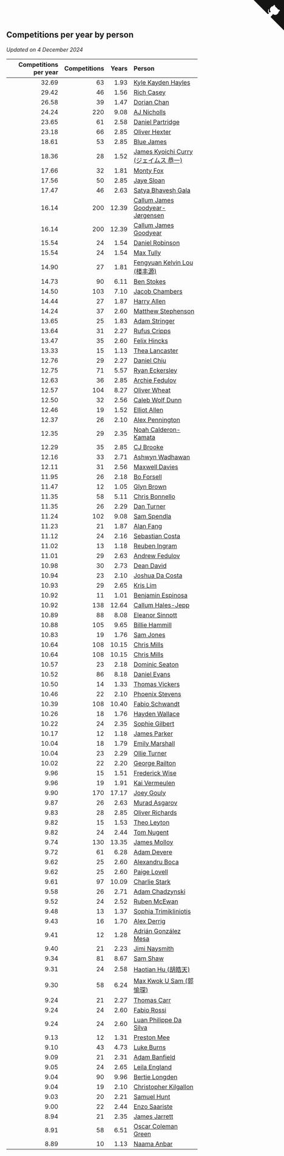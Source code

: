 ## Competitions per year by person

*Updated on  4 December 2024*

| Competitions per year | Competitions | Years | Person |
| ---: | ---: | ---: | :--- |
| 32.69 | 63 | 1.93 | [Kyle Kayden Hayles](https://www.worldcubeassociation.org/persons/2022HAYL02) |
| 29.42 | 46 | 1.56 | [Rich Casey](https://www.worldcubeassociation.org/persons/2023CASE06) |
| 26.58 | 39 | 1.47 | [Dorian Chan](https://www.worldcubeassociation.org/persons/2023DORI01) |
| 24.24 | 220 | 9.08 | [AJ Nicholls](https://www.worldcubeassociation.org/persons/2015NICH04) |
| 23.65 | 61 | 2.58 | [Daniel Partridge](https://www.worldcubeassociation.org/persons/2022PART02) |
| 23.18 | 66 | 2.85 | [Oliver Hexter](https://www.worldcubeassociation.org/persons/2022HEXT01) |
| 18.61 | 53 | 2.85 | [Blue James](https://www.worldcubeassociation.org/persons/2022JAME01) |
| 18.36 | 28 | 1.52 | [James Kyoichi Curry (ジェイムス 恭一)](https://www.worldcubeassociation.org/persons/2023CURR06) |
| 17.66 | 32 | 1.81 | [Monty Fox](https://www.worldcubeassociation.org/persons/2023FOXM01) |
| 17.56 | 50 | 2.85 | [Jaye Sloan](https://www.worldcubeassociation.org/persons/2022SLOA01) |
| 17.47 | 46 | 2.63 | [Satya Bhavesh Gala](https://www.worldcubeassociation.org/persons/2022GALA03) |
| 16.14 | 200 | 12.39 | [Callum James Goodyear-Jørgensen](https://www.worldcubeassociation.org/persons/2012GOOD02) |
| 16.14 | 200 | 12.39 | [Callum James Goodyear](https://www.worldcubeassociation.org/persons/2012GOOD02) |
| 15.54 | 24 | 1.54 | [Daniel Robinson](https://www.worldcubeassociation.org/persons/2023ROBI10) |
| 15.54 | 24 | 1.54 | [Max Tully](https://www.worldcubeassociation.org/persons/2023TULL04) |
| 14.90 | 27 | 1.81 | [Fengyuan Kelvin Lou (楼丰源)](https://www.worldcubeassociation.org/persons/2023LOUF01) |
| 14.73 | 90 | 6.11 | [Ben Stokes](https://www.worldcubeassociation.org/persons/2018STOK01) |
| 14.50 | 103 | 7.10 | [Jacob Chambers](https://www.worldcubeassociation.org/persons/2017CHAM09) |
| 14.44 | 27 | 1.87 | [Harry Allen](https://www.worldcubeassociation.org/persons/2023ALLE01) |
| 14.24 | 37 | 2.60 | [Matthew Stephenson](https://www.worldcubeassociation.org/persons/2022STEP04) |
| 13.65 | 25 | 1.83 | [Adam Stringer](https://www.worldcubeassociation.org/persons/2023STRI02) |
| 13.64 | 31 | 2.27 | [Rufus Cripps](https://www.worldcubeassociation.org/persons/2022CRIP01) |
| 13.47 | 35 | 2.60 | [Felix Hincks](https://www.worldcubeassociation.org/persons/2022HINC01) |
| 13.33 | 15 | 1.13 | [Thea Lancaster](https://www.worldcubeassociation.org/persons/2023LANC06) |
| 12.76 | 29 | 2.27 | [Daniel Chiu](https://www.worldcubeassociation.org/persons/2022CHIU06) |
| 12.75 | 71 | 5.57 | [Ryan Eckersley](https://www.worldcubeassociation.org/persons/2019ECKE02) |
| 12.63 | 36 | 2.85 | [Archie Fedulov](https://www.worldcubeassociation.org/persons/2022FEDU01) |
| 12.57 | 104 | 8.27 | [Oliver Wheat](https://www.worldcubeassociation.org/persons/2016WHEA01) |
| 12.50 | 32 | 2.56 | [Caleb Wolf Dunn](https://www.worldcubeassociation.org/persons/2022DUNN03) |
| 12.46 | 19 | 1.52 | [Elliot Allen](https://www.worldcubeassociation.org/persons/2023ALLE16) |
| 12.37 | 26 | 2.10 | [Alex Pennington](https://www.worldcubeassociation.org/persons/2022PENN04) |
| 12.35 | 29 | 2.35 | [Noah Calderon-Kamata](https://www.worldcubeassociation.org/persons/2022CALD07) |
| 12.29 | 35 | 2.85 | [CJ Brooke](https://www.worldcubeassociation.org/persons/2022BROO02) |
| 12.16 | 33 | 2.71 | [Ashwyn Wadhawan](https://www.worldcubeassociation.org/persons/2022WADH02) |
| 12.11 | 31 | 2.56 | [Maxwell Davies](https://www.worldcubeassociation.org/persons/2022DAVI11) |
| 11.95 | 26 | 2.18 | [Bo Forsell](https://www.worldcubeassociation.org/persons/2022FORS06) |
| 11.47 | 12 | 1.05 | [Glyn Brown](https://www.worldcubeassociation.org/persons/2023BROW47) |
| 11.35 | 58 | 5.11 | [Chris Bonnello](https://www.worldcubeassociation.org/persons/2019BONN05) |
| 11.35 | 26 | 2.29 | [Dan Turner](https://www.worldcubeassociation.org/persons/2022TURN10) |
| 11.24 | 102 | 9.08 | [Sam Spendla](https://www.worldcubeassociation.org/persons/2015SPEN01) |
| 11.23 | 21 | 1.87 | [Alan Fang](https://www.worldcubeassociation.org/persons/2023FANG02) |
| 11.12 | 24 | 2.16 | [Sebastian Costa](https://www.worldcubeassociation.org/persons/2022COST12) |
| 11.02 | 13 | 1.18 | [Reuben Ingram](https://www.worldcubeassociation.org/persons/2023INGR05) |
| 11.01 | 29 | 2.63 | [Andrew Fedulov](https://www.worldcubeassociation.org/persons/2022FEDU02) |
| 10.98 | 30 | 2.73 | [Dean David](https://www.worldcubeassociation.org/persons/2022DAVI06) |
| 10.94 | 23 | 2.10 | [Joshua Da Costa](https://www.worldcubeassociation.org/persons/2022COST18) |
| 10.93 | 29 | 2.65 | [Kris Lim](https://www.worldcubeassociation.org/persons/2022LIMK01) |
| 10.92 | 11 | 1.01 | [Benjamin Espinosa](https://www.worldcubeassociation.org/persons/2023ESPI36) |
| 10.92 | 138 | 12.64 | [Callum Hales-Jepp](https://www.worldcubeassociation.org/persons/2012HALE01) |
| 10.89 | 88 | 8.08 | [Eleanor Sinnott](https://www.worldcubeassociation.org/persons/2016SINN01) |
| 10.88 | 105 | 9.65 | [Billie Hammill](https://www.worldcubeassociation.org/persons/2015HAMM01) |
| 10.83 | 19 | 1.76 | [Sam Jones](https://www.worldcubeassociation.org/persons/2023JONE09) |
| 10.64 | 108 | 10.15 | [Chris Mills](https://www.worldcubeassociation.org/persons/2014MILL04) |
| 10.64 | 108 | 10.15 | [Chris Mills](https://www.worldcubeassociation.org/persons/2014MILL04) |
| 10.57 | 23 | 2.18 | [Dominic Seaton](https://www.worldcubeassociation.org/persons/2022SEAT02) |
| 10.52 | 86 | 8.18 | [Daniel Evans](https://www.worldcubeassociation.org/persons/2016EVAN06) |
| 10.50 | 14 | 1.33 | [Thomas Vickers](https://www.worldcubeassociation.org/persons/2023VICK03) |
| 10.46 | 22 | 2.10 | [Phoenix Stevens](https://www.worldcubeassociation.org/persons/2022STEV09) |
| 10.39 | 108 | 10.40 | [Fabio Schwandt](https://www.worldcubeassociation.org/persons/2014SCHW02) |
| 10.26 | 18 | 1.76 | [Hayden Wallace](https://www.worldcubeassociation.org/persons/2023WALL05) |
| 10.22 | 24 | 2.35 | [Sophie Gilbert](https://www.worldcubeassociation.org/persons/2022GILB05) |
| 10.17 | 12 | 1.18 | [James Parker](https://www.worldcubeassociation.org/persons/2023PARK57) |
| 10.04 | 18 | 1.79 | [Emily Marshall](https://www.worldcubeassociation.org/persons/2023MARS02) |
| 10.04 | 23 | 2.29 | [Ollie Turner](https://www.worldcubeassociation.org/persons/2022TURN11) |
| 10.02 | 22 | 2.20 | [George Railton](https://www.worldcubeassociation.org/persons/2022RAIL01) |
| 9.96 | 15 | 1.51 | [Frederick Wise](https://www.worldcubeassociation.org/persons/2023WISE03) |
| 9.96 | 19 | 1.91 | [Kai Vermeulen](https://www.worldcubeassociation.org/persons/2023VERM01) |
| 9.90 | 170 | 17.17 | [Joey Gouly](https://www.worldcubeassociation.org/persons/2007GOUL01) |
| 9.87 | 26 | 2.63 | [Murad Asgarov](https://www.worldcubeassociation.org/persons/2022ASGA01) |
| 9.83 | 28 | 2.85 | [Oliver Richards](https://www.worldcubeassociation.org/persons/2022RICH02) |
| 9.82 | 15 | 1.53 | [Theo Leyton](https://www.worldcubeassociation.org/persons/2023LEYT01) |
| 9.82 | 24 | 2.44 | [Tom Nugent](https://www.worldcubeassociation.org/persons/2022NUGE01) |
| 9.74 | 130 | 13.35 | [James Molloy](https://www.worldcubeassociation.org/persons/2011MOLL01) |
| 9.72 | 61 | 6.28 | [Adam Devere](https://www.worldcubeassociation.org/persons/2018DEVE02) |
| 9.62 | 25 | 2.60 | [Alexandru Boca](https://www.worldcubeassociation.org/persons/2022BOCA01) |
| 9.62 | 25 | 2.60 | [Paige Lovell](https://www.worldcubeassociation.org/persons/2022LOVE06) |
| 9.61 | 97 | 10.09 | [Charlie Stark](https://www.worldcubeassociation.org/persons/2014STAR05) |
| 9.58 | 26 | 2.71 | [Adam Chadzynski](https://www.worldcubeassociation.org/persons/2022CHAD02) |
| 9.52 | 24 | 2.52 | [Ruben McEwan](https://www.worldcubeassociation.org/persons/2022MCEW01) |
| 9.48 | 13 | 1.37 | [Sophia Trimikliniotis](https://www.worldcubeassociation.org/persons/2023TRIM03) |
| 9.43 | 16 | 1.70 | [Alex Derrig](https://www.worldcubeassociation.org/persons/2023DERR02) |
| 9.41 | 12 | 1.28 | [Adrián González Mesa](https://www.worldcubeassociation.org/persons/2023MESA03) |
| 9.40 | 21 | 2.23 | [Jimi Naysmith](https://www.worldcubeassociation.org/persons/2022NAYS02) |
| 9.34 | 81 | 8.67 | [Sam Shaw](https://www.worldcubeassociation.org/persons/2016SHAW02) |
| 9.31 | 24 | 2.58 | [Haotian Hu (胡皓天)](https://www.worldcubeassociation.org/persons/2022HUHA01) |
| 9.30 | 58 | 6.24 | [Max Kwok U Sam (郭愉琛)](https://www.worldcubeassociation.org/persons/2018SAMK01) |
| 9.24 | 21 | 2.27 | [Thomas Carr](https://www.worldcubeassociation.org/persons/2022CARR18) |
| 9.24 | 24 | 2.60 | [Fabio Rossi](https://www.worldcubeassociation.org/persons/2022ROSS02) |
| 9.24 | 24 | 2.60 | [Luan Philippe Da Silva](https://www.worldcubeassociation.org/persons/2022SILV08) |
| 9.13 | 12 | 1.31 | [Preston Mee](https://www.worldcubeassociation.org/persons/2023MEEP01) |
| 9.10 | 43 | 4.73 | [Luke Burns](https://www.worldcubeassociation.org/persons/2020BURN06) |
| 9.09 | 21 | 2.31 | [Adam Banfield](https://www.worldcubeassociation.org/persons/2022BANF01) |
| 9.05 | 24 | 2.65 | [Leila England](https://www.worldcubeassociation.org/persons/2022ENGL01) |
| 9.04 | 90 | 9.96 | [Bertie Longden](https://www.worldcubeassociation.org/persons/2014LONG06) |
| 9.04 | 19 | 2.10 | [Christopher Kilgallon](https://www.worldcubeassociation.org/persons/2022KILG02) |
| 9.03 | 20 | 2.21 | [Samuel Hunt](https://www.worldcubeassociation.org/persons/2022HUNT12) |
| 9.00 | 22 | 2.44 | [Enzo Saariste](https://www.worldcubeassociation.org/persons/2022SAAR02) |
| 8.94 | 21 | 2.35 | [James Jarrett](https://www.worldcubeassociation.org/persons/2022JARR01) |
| 8.91 | 58 | 6.51 | [Oscar Coleman Green](https://www.worldcubeassociation.org/persons/2018GREE09) |
| 8.89 | 10 | 1.13 | [Naama Anbar](https://www.worldcubeassociation.org/persons/2023ANBA01) |


<a href="https://github.com/simonkellly/wca_statistics_uk" class="github-corner" aria-label="View source on Github"><svg width="80" height="80" viewBox="0 0 250 250" style="fill:#151513; color:#fff; position: absolute; top: 0; border: 0; right: 0;" aria-hidden="true"><path d="M0,0 L115,115 L130,115 L142,142 L250,250 L250,0 Z"></path><path d="M128.3,109.0 C113.8,99.7 119.0,89.6 119.0,89.6 C122.0,82.7 120.5,78.6 120.5,78.6 C119.2,72.0 123.4,76.3 123.4,76.3 C127.3,80.9 125.5,87.3 125.5,87.3 C122.9,97.6 130.6,101.9 134.4,103.2" fill="currentColor" style="transform-origin: 130px 106px;" class="octo-arm"></path><path d="M115.0,115.0 C114.9,115.1 118.7,116.5 119.8,115.4 L133.7,101.6 C136.9,99.2 139.9,98.4 142.2,98.6 C133.8,88.0 127.5,74.4 143.8,58.0 C148.5,53.4 154.0,51.2 159.7,51.0 C160.3,49.4 163.2,43.6 171.4,40.1 C171.4,40.1 176.1,42.5 178.8,56.2 C183.1,58.6 187.2,61.8 190.9,65.4 C194.5,69.0 197.7,73.2 200.1,77.6 C213.8,80.2 216.3,84.9 216.3,84.9 C212.7,93.1 206.9,96.0 205.4,96.6 C205.1,102.4 203.0,107.8 198.3,112.5 C181.9,128.9 168.3,122.5 157.7,114.1 C157.9,116.9 156.7,120.9 152.7,124.9 L141.0,136.5 C139.8,137.7 141.6,141.9 141.8,141.8 Z" fill="currentColor" class="octo-body"></path></svg></a><style>.github-corner:hover .octo-arm{animation:octocat-wave 560ms ease-in-out}@keyframes octocat-wave{0%,100%{transform:rotate(0)}20%,60%{transform:rotate(-25deg)}40%,80%{transform:rotate(10deg)}}@media (max-width:500px){.github-corner:hover .octo-arm{animation:none}.github-corner .octo-arm{animation:octocat-wave 560ms ease-in-out}}</style>
